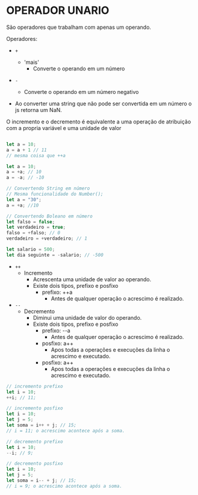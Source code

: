 # OPERADOR UNARIO

São operadores que trabalham com apenas um operando.

Operadores:

* `+`
  * 'mais'
    * Converte o operando em um número
* `-`
  * Converte o operando em um número negativo

* Ao converter uma string que não pode ser convertida em um número o js retorna um NaN. 

O incremento e o decremento é equivalente a uma operação de atribuição com a propria variável e uma unidade de valor

```js

let a = 10;
a = a + 1 // 11 
// mesma coisa que ++a
```

```js
let a = 10;
a = +a; // 10
a = -a; // -10
```

```js
// Convertendo String em número
// Mesma funcionalidade do Number();
let a = "30";
a = +a; //10
```

```js
// Convertendo Boleano em número
let falso = false;
let verdadeiro = true;
falso = +falso; // 0
verdadeiro = +verdadeiro; // 1
```

```js
let salario = 500;
let dia seguinte = -salario; // -500
```

*  `++`
   *  Incremento
      *  Acrescenta uma unidade de valor ao operando.
      * Existe dois tipos, prefixo e posfixo
        * prefixo: ++a
          * Antes de qualquer operação o acrescimo é realizado.
*  `--`
   *  Decremento
      * Diminui uma unidade de valor do operando.
      * Existe dois tipos, prefixo e posfixo
        * prefixo: --a
          * Antes de qualquer operação o acrescimo é realizado.
        * posfixo: a++
          * Apos todas a operações e execuções da linha o acrescimo e executado. 
        * posfixo: a++
          * Apos todas a operações e execuções da linha o acrescimo e executado. 

```js
// incremento prefixo
let i = 10;
++i; // 11;
```

```js
// incremento posfixo
let i = 10;
let j = 5;
let soma = i++ + j; // 15;
// i = 11; o acrescimo acontece após a soma.
 ```

```js
// decremento prefixo
let i = 10;
--i; // 9;
```

```js
// decremento posfixo
let i = 10;
let j = 5;
let soma = i-- + j; // 15;
// i = 9; o acrescimo acontece após a soma.
 ```